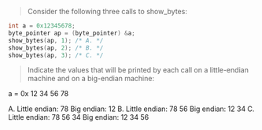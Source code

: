> Consider the following three calls to show_bytes:
```c
int a = 0x12345678;
byte_pointer ap = (byte_pointer) &a;
show_bytes(ap, 1); /* A. */
show_bytes(ap, 2); /* B. */
show_bytes(ap, 3); /* C. */
```
> Indicate the values that will be printed by each call on a little-endian
machine and on a big-endian machine:

a = 0x 12 34 56 78

A. Little endian: 78        Big endian: 12
B. Little endian: 78 56     Big endian: 12 34
C. Little endian: 78 56 34  Big endian: 12 34 56
